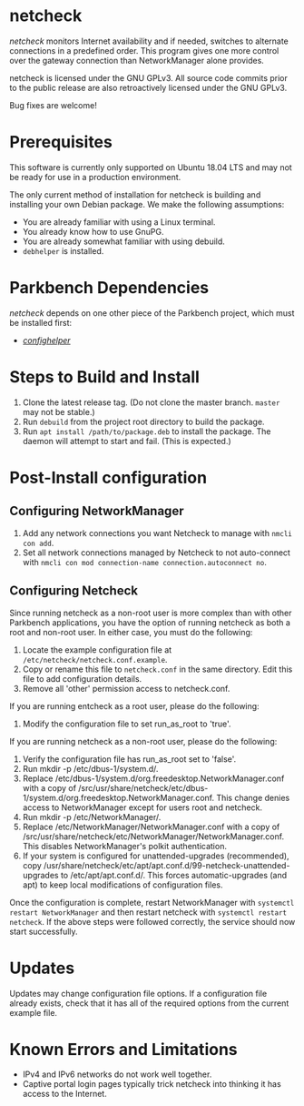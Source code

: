 # netcheck

_netcheck_ monitors Internet availability and if needed, switches to alternate connections in a predefined order. This program gives one more control over the gateway connection than NetworkManager alone provides.

netcheck is licensed under the GNU GPLv3. All source code commits prior to the public release are also retroactively licensed under the GNU GPLv3.

Bug fixes are welcome!

# Prerequisites

This software is currently only supported on Ubuntu 18.04 LTS and may not be ready for use in a production environment.

The only current method of installation for netcheck is building and installing your own Debian package. We make the following assumptions:

*    You are already familiar with using a Linux terminal.
*    You already know how to use GnuPG.
*    You are already somewhat familiar with using debuild.
*    `debhelper` is installed.

# Parkbench Dependencies

_netcheck_ depends on one other piece of the Parkbench project, which must be installed first:

* [_confighelper_](https://github.com/park-bench/confighelper)

# Steps to Build and Install

1. Clone the latest release tag. (Do not clone the master branch. `master` may not be stable.)
2. Run `debuild` from the project root directory to build the package.
3. Run `apt install /path/to/package.deb` to install the package. The daemon will attempt to start and fail. (This is expected.)

# Post-Install configuration

## Configuring NetworkManager
1. Add any network connections you want Netcheck to manage with `nmcli con add`.
2. Set all network connections managed by Netcheck to not auto-connect with `nmcli con mod connection-name connection.autoconnect no`.

## Configuring Netcheck

Since running netcheck as a non-root user is more complex than with other Parkbench applications, you have the option of running netcheck as both a root and non-root user. In either case, you must do the following:

1. Locate the example configuration file at `/etc/netcheck/netcheck.conf.example`.
2. Copy or rename this file to `netcheck.conf` in the same directory. Edit this file to add configuration details.
3. Remove all 'other' permission access to netcheck.conf.

If you are running entcheck as a root user, please do the following:

1. Modify the configuration file to set run_as_root to 'true'.

If you are running netcheck as a non-root user, please do the following:

1. Verify the configuration file has run_as_root set to 'false'.
2. Run mkdir -p /etc/dbus-1/system.d/.
3. Replace /etc/dbus-1/system.d/org.freedesktop.NetworkManager.conf with a copy of /src/usr/share/netcheck/etc/dbus-1/system.d/org.freedesktop.NetworkManager.conf. This change denies access to NetworkManager except for users root and netcheck.
4. Run mkdir -p /etc/NetworkManager/.
5. Replace /etc/NetworkManager/NetworkManager.conf with a copy of /src/usr/share/netcheck/etc/NetworkManager/NetworkManager.conf. This disables NetworkManager's polkit authentication.
6. If your system is configured for unattended-upgrades (recommended), copy /usr/share/netcheck/etc/apt/apt.conf.d/99-netcheck-unattended-upgrades to /etc/apt/apt.conf.d/. This forces automatic-upgrades (and apt) to keep local modifications of configuration files.

Once the configuration is complete, restart NetworkManager with `systemctl restart NetworkManager` and then restart netcheck with `systemctl restart netcheck`. If the above steps were followed correctly, the service should now start successfully.

# Updates

Updates may change configuration file options. If a configuration file already exists, check that it has all of the required options from the current example file.

# Known Errors and Limitations

* IPv4 and IPv6 networks do not work well together.
* Captive portal login pages typically trick netcheck into thinking it has access to the Internet.

